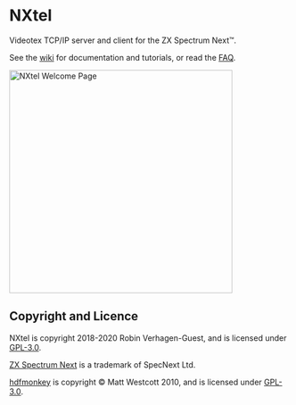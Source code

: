 # NXtel

Videotex TCP/IP server and client for the ZX Spectrum Next™.

See the [wiki](https://github.com/Threetwosevensixseven/NXtel/wiki) for documentation and tutorials, or read the [FAQ](https://github.com/Threetwosevensixseven/NXtel/wiki/FAQ).

<a href="https://github.com/Threetwosevensixseven/NXtel/wiki/images/welcome.png" target="_blank"><img src="https://github.com/Threetwosevensixseven/NXtel/wiki/images/welcome.png" alt="NXtel Welcome Page" width="400"></a>

## Copyright and Licence
NXtel is copyright  2018-2020 Robin Verhagen-Guest, and is licensed under [GPL-3.0](https://github.com/Threetwosevensixseven/NXtel/blob/master/LICENSE).

[ZX Spectrum Next](https://www.specnext.com/about/) is a trademark of SpecNext Ltd.

[hdfmonkey](https://github.com/gasman/hdfmonkey) is copyright © Matt Westcott 2010, and is licensed under [GPL-3.0](https://github.com/gasman/hdfmonkey/blob/master/COPYING).
